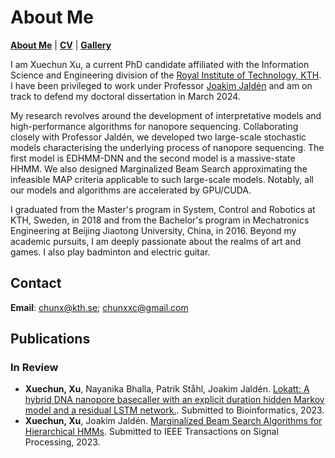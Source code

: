 # About Me

**[About Me](https://chunxxc.github.io/xuechunxu.github.io/)** | **[CV](https://chunxxc.github.io/xuechunxu.github.io/CV.html)** | **[Gallery](https://chunxxc.github.io/xuechunxu.github.io/hobbies.html)**

I am Xuechun Xu, a current PhD candidate affiliated with the Information Science and Engineering division of the [Royal Institute of Technology, KTH](https://www.kth.se/en). I have been privileged to work under Professor [Joakim Jaldén](https://www.kth.se/profile/jalden) and am on track to defend my doctoral dissertation in March 2024. 

My research revolves around the development of interpretative models and high-performance algorithms for nanopore sequencing. Collaborating closely with Professor Jaldén, we developed two large-scale stochastic models characterising the underlying process of nanopore sequencing. The first model is EDHMM-DNN and the second model is a massive-state HHMM. We also designed Marginalized Beam Search approximating the infeasible MAP criteria applicable to such large-scale models. Notably, all our models and algorithms are accelerated by GPU/CUDA.

I graduated from the Master's program in System, Control and Robotics at KTH, Sweden, in 2018 and from the Bachelor's program in Mechatronics Engineering at Beijing Jiaotong University, China, in 2016. Beyond my academic pursuits, I am deeply passionate about the realms of art and games. I also play badminton and electric guitar. 

## Contact

**Email**: chunx@kth.se; chunxxc@gmail.com


## Publications

### In Review

- **Xuechun, Xu**, Nayanika Bhalla, Patrik Ståhl, Joakim Jaldén. [Lokatt: A hybrid DNA nanopore basecaller with an explicit duration hidden Markov model and a residual LSTM network.](https://www.biorxiv.org/content/10.1101/2022.07.13.499873v1). Submitted to Bioinformatics, 2023.
- **Xuechun, Xu**, Joakim Jaldén. [Marginalized Beam Search Algorithms for Hierarchical HMMs](https://arxiv.org/abs/2305.11752). Submitted to IEEE Transactions on Signal Processing, 2023.


